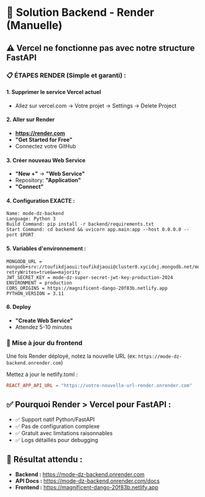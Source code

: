 # 🚀 Solution Backend - Render (Manuelle)

## ⚠️ Vercel ne fonctionne pas avec notre structure FastAPI

### 📋 ÉTAPES RENDER (Simple et garanti) :

#### 1. Supprimer le service Vercel actuel
- Allez sur vercel.com → Votre projet → Settings → Delete Project

#### 2. Aller sur Render
- **https://render.com**
- **"Get Started for Free"**
- Connectez votre GitHub

#### 3. Créer nouveau Web Service
- **"New +"** → **"Web Service"**
- Repository: **"Application"**
- **"Connect"**

#### 4. Configuration EXACTE :
```
Name: mode-dz-backend
Language: Python 3
Build Command: pip install -r backend/requirements.txt
Start Command: cd backend && uvicorn app.main:app --host 0.0.0.0 --port $PORT
```

#### 5. Variables d'environnement :
```
MONGODB_URL = mongodb+srv://toufikdjaoui:toufikdjaoui@cluster0.xycidxj.mongodb.net/mode_dz?retryWrites=true&w=majority
JWT_SECRET_KEY = mode-dz-super-secret-jwt-key-production-2024
ENVIRONMENT = production
CORS_ORIGINS = https://magnificent-dango-20f83b.netlify.app
PYTHON_VERSION = 3.11
```

#### 6. Deploy
- **"Create Web Service"**
- Attendez 5-10 minutes

### 🔄 Mise à jour du frontend

Une fois Render déployé, notez la nouvelle URL (ex: `https://mode-dz-backend.onrender.com`)

Mettez à jour le netlify.toml :
```toml
REACT_APP_API_URL = "https://votre-nouvelle-url-render.onrender.com"
```

## ✅ Pourquoi Render > Vercel pour FastAPI :

- ✅ Support natif Python/FastAPI
- ✅ Pas de configuration complexe
- ✅ Gratuit avec limitations raisonnables
- ✅ Logs détaillés pour debugging

## 🎯 Résultat attendu :
- **Backend :** https://mode-dz-backend.onrender.com
- **API Docs :** https://mode-dz-backend.onrender.com/docs
- **Frontend :** https://magnificent-dango-20f83b.netlify.app

